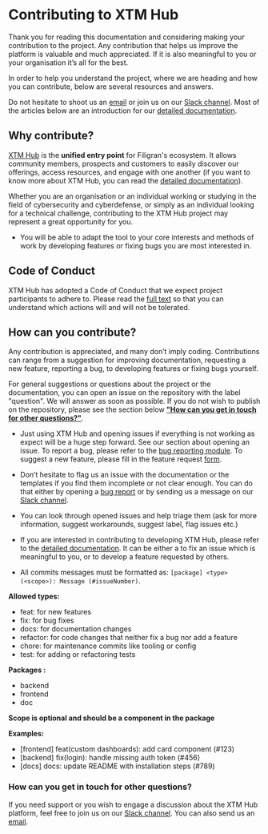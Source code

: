 # Contributing to XTM Hub

Thank you for reading this documentation and considering making your contribution to the project. Any contribution that helps us improve the platform is valuable and much appreciated. If it is also meaningful to you or your organisation it’s all for the best.

In order to help you understand the project, where we are heading and how you can contribute, below are several resources and answers.

Do not hesitate to shoot us an [email](mailto:contact@filigran.io) or join us on our [Slack channel](https://community.filigran.io). Most of the articles below are an introduction for our [detailed documentation](https://docs.xtmhub.filigran.io/latest/).


## Why contribute?

[XTM Hub](https://filigran.io/solutions/xtm-hub/) is the **unified entry point** for Filigran's ecosystem.
It allows community members, prospects and customers to easily discover our offerings, access resources, and engage with one another (if you want to know more about XTM Hub, you can read the [detailed documentation](https://docs.xtmhub.filigran.io/latest/)).

Whether you are an organisation or an individual working or studying in the field of cybersecurity and cyberdefense, or simply as an individual looking for a technical challenge, contributing to the XTM Hub project may represent a great opportunity for you.

* You will be able to adapt the tool to your core interests and methods of work by developing features or fixing bugs you are most interested in.


## Code of Conduct

XTM Hub has adopted a Code of Conduct that we expect project participants to adhere to. Please read the [full text](https://github.com/FiligranHQ/xtm-hub/blob/main/CODE_OF_CONDUCT.md) so that you can understand which actions will and will not be tolerated.


## How can you contribute?

Any contribution is appreciated, and many don’t imply coding. Contributions can range from a suggestion for improving documentation, requesting a new feature, reporting a bug, to developing features or fixing bugs yourself.

For general suggestions or questions about the project or the documentation, you can open an issue on the repository with the label "question". We will answer as soon as possible. If you do not wish to publish on the repository, please see the section below [**"How can you get in touch for other questions?"**](#howcanyougetintouchforotherquestions).

* Just using XTM Hub and opening issues if everything is not working as expect will be a huge step forward. See our section about opening an issue. To report a bug, please refer to the [bug reporting module](https://github.com/FiligranHQ/xtm-hu/issues/new?assignees=&labels=&template=bug_report.md&title=). To suggest a new feature, please fill in the feature request [form](https://github.com/FiligranHQ/xtm-hu/issues/new?assignees=&labels=&template=feature_request.md&title=).

* Don’t hesitate to flag us an issue with the documentation or the templates if you find them incomplete or not clear enough. You can do that either by opening a [bug report](https://github.com/FiligranHQ/xtm-hu/issues/new?assignees=&labels=&template=bug_report.md&title=) or by sending us a message on our [Slack channel](https://community.filigran.io).

* You can look through opened issues and help triage them (ask for more information, suggest workarounds, suggest label, flag issues etc.)

* If you are interested in contributing to developing XTM Hub, please refer to the [detailed documentation](https://docs.xtmhub.filigran.io/latest/). It can be either a to fix an issue which is meaningful to you, or to develop a feature requested by others.

* All commits messages must be formatted as: `[package] <type>(<scope>): Message (#issueNumber)`.

**Allowed types:**
 * feat: for new features
 * fix: for bug fixes
 * docs: for documentation changes
 * refactor: for code changes that neither fix a bug nor add a feature
 * chore: for maintenance commits like tooling or config
 * test: for adding or refactoring tests

**Packages :**
 * backend
 * frontend
 * doc

**Scope is optional and should be a component in the package**

**Examples:**
* [frontend] feat(custom dashboards): add card component (#123)
* [backend] fix(login): handle missing auth token (#456)
* [docs] docs: update README with installation steps (#789)


### How can you get in touch for other questions?

If you need support or you wish to engage a discussion about the XTM Hub platform, feel free to join us on our [Slack channel](https://community.filigran.io). You can also send us an [email](mailto:contact@filigran.io).
